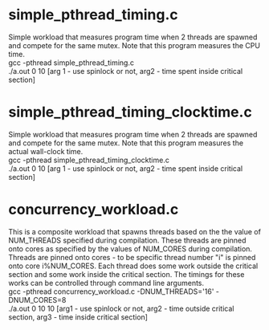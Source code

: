 # simple_pthread_timing.c
Simple workload that measures program time when 2 threads are spawned and compete for the same mutex.
Note that this program measures the CPU time.\
gcc -pthread simple_pthread_timing.c\
./a.out 0 10 [arg 1 - use spinlock or not, arg2 - time spent inside critical section]

# simple_pthread_timing_clocktime.c
Simple workload that measures program time when 2 threads are spawned and compete for the same mutex.
Note that this program measures the actual wall-clock time.\
gcc -pthread simple_pthread_timing_clocktime.c\
./a.out 0 10 [arg 1 - use spinlock or not, arg2 - time spent inside critical section]

# concurrency_workload.c
This is a composite workload that spawns threads based on the the value of NUM_THREADS specified during compilation. These threads are pinned onto cores as specified by the values of NUM_CORES during compilation. Threads are pinned onto cores - to be specific thread number "i" is pinned onto core i%NUM_CORES. Each thread does some work outside the critical section and some work inside the critical section. The timings for these works can be controlled through command line arguments.\
gcc -pthread concurrency_workload.c -DNUM_THREADS='16' -DNUM_CORES=8\
./a.out 0 10 10 [arg1 - use spinlock or not, arg2 - time outside critical section, arg3 - time inside critical section]
